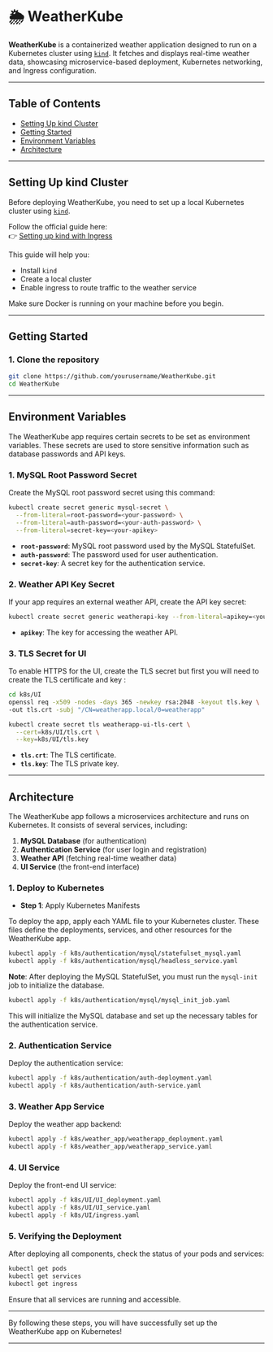 # 🌦️ WeatherKube

**WeatherKube** is a containerized weather application designed to run on a Kubernetes cluster using [`kind`](https://kind.sigs.k8s.io/). It fetches and displays real-time weather data, showcasing microservice-based deployment, Kubernetes networking, and Ingress configuration.

---

##  Table of Contents

- [Setting Up kind Cluster](#️-setting-up-kind-cluster)
- [Getting Started](#-getting-started)
- [Environment Variables](#-environment-variables)
- [Architecture](#️-architecture)

---

## Setting Up kind Cluster

Before deploying WeatherKube, you need to set up a local Kubernetes cluster using [`kind`](https://kind.sigs.k8s.io/).

Follow the official guide here:  
👉 [Setting up kind with Ingress](https://kind.sigs.k8s.io/docs/user/ingress/)

This guide will help you:
- Install `kind`
- Create a local cluster
- Enable ingress to route traffic to the weather service

Make sure Docker is running on your machine before you begin.

---

## Getting Started

### 1. Clone the repository

```bash
git clone https://github.com/yourusername/WeatherKube.git
cd WeatherKube
```

---

## Environment Variables

The WeatherKube app requires certain secrets to be set as environment variables. These secrets are used to store sensitive information such as database passwords and API keys.

### 1. MySQL Root Password Secret

Create the MySQL root password secret using this command:

```bash
kubectl create secret generic mysql-secret \
  --from-literal=root-password=<your-password> \
  --from-literal=auth-password=<your-auth-password> \
  --from-literal=secret-key=<your-apikey>
```

- **`root-password`**: MySQL root password used by the MySQL StatefulSet.
- **`auth-password`**: The password used for user authentication.
- **`secret-key`**: A secret key for the authentication service.

### 2. Weather API Key Secret

If your app requires an external weather API, create the API key secret:

```bash
kubectl create secret generic weatherapi-key --from-literal=apikey=<your-apikey>
```

- **`apikey`**: The key for accessing the weather API.

### 3. TLS Secret for UI

To enable HTTPS for the UI, create the TLS secret but first you will need to create the TLS certificate and key :

```bash
cd k8s/UI
openssl req -x509 -nodes -days 365 -newkey rsa:2048 -keyout tls.key \
-out tls.crt -subj "/CN=weatherapp.local/0=weatherapp"
```
```bash
kubectl create secret tls weatherapp-ui-tls-cert \
  --cert=k8s/UI/tls.crt \
  --key=k8s/UI/tls.key
```

- **`tls.crt`**: The TLS certificate.
- **`tls.key`**: The TLS private key.

---

## Architecture

The WeatherKube app follows a microservices architecture and runs on Kubernetes. It consists of several services, including:

1. **MySQL Database** (for authentication)
2. **Authentication Service** (for user login and registration)
3. **Weather API** (fetching real-time weather data)
4. **UI Service** (the front-end interface)

### 1. Deploy to Kubernetes

- **Step 1**: Apply Kubernetes Manifests

To deploy the app, apply each YAML file to your Kubernetes cluster. These files define the deployments, services, and other resources for the WeatherKube app.

```bash
kubectl apply -f k8s/authentication/mysql/statefulset_mysql.yaml
kubectl apply -f k8s/authentication/mysql/headless_service.yaml
```

**Note**: After deploying the MySQL StatefulSet, you must run the `mysql-init` job to initialize the database.

```bash
kubectl apply -f k8s/authentication/mysql/mysql_init_job.yaml
```

This will initialize the MySQL database and set up the necessary tables for the authentication service.

### 2. Authentication Service

Deploy the authentication service:

```bash
kubectl apply -f k8s/authentication/auth-deployment.yaml
kubectl apply -f k8s/authentication/auth-service.yaml
```

### 3. Weather App Service

Deploy the weather app backend:

```bash
kubectl apply -f k8s/weather_app/weatherapp_deployment.yaml
kubectl apply -f k8s/weather_app/weatherapp_service.yaml
```

### 4. UI Service

Deploy the front-end UI service:

```bash
kubectl apply -f k8s/UI/UI_deployment.yaml
kubectl apply -f k8s/UI/UI_service.yaml
kubectl apply -f k8s/UI/ingress.yaml
```

### 5. Verifying the Deployment

After deploying all components, check the status of your pods and services:

```bash
kubectl get pods
kubectl get services
kubectl get ingress
```

Ensure that all services are running and accessible.

---

By following these steps, you will have successfully set up the WeatherKube app on Kubernetes!

---
